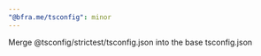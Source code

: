 ```yaml
---
"@bfra.me/tsconfig": minor
---
```


Merge @tsconfig/strictest/tsconfig.json into the base tsconfig.json
  